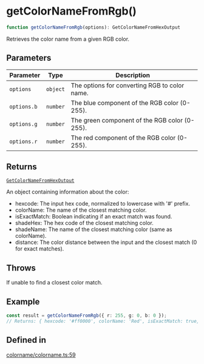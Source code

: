 # getColorNameFromRgb()

```ts
function getColorNameFromRgb(options): GetColorNameFromHexOutput
```

Retrieves the color name from a given RGB color.

## Parameters

| Parameter | Type | Description |
| ------ | ------ | ------ |
| `options` | `object` | The options for converting RGB to color name. |
| `options.b` | `number` | The blue component of the RGB color (0-255). |
| `options.g` | `number` | The green component of the RGB color (0-255). |
| `options.r` | `number` | The red component of the RGB color (0-255). |

## Returns

[`GetColorNameFromHexOutput`](../interfaces/GetColorNameFromHexOutput.md)

An object containing information about the color:
  - hexcode: The input hex code, normalized to lowercase with '#' prefix.
  - colorName: The name of the closest matching color.
  - isExactMatch: Boolean indicating if an exact match was found.
  - shadeHex: The hex code of the closest matching color.
  - shadeName: The name of the closest matching color (same as colorName).
  - distance: The color distance between the input and the closest match (0 for exact matches).

## Throws

If unable to find a closest color match.

## Example

```ts
const result = getColorNameFromRgb({ r: 255, g: 0, b: 0 });
// Returns: { hexcode: '#ff0000', colorName: 'Red', isExactMatch: true, shadeHex: '#ff0000', shadeName: 'Red', distance: 0 }
```

## Defined in

[colorname/colorname.ts:59](https://github.com/Sillybit-io/colorhacks/blob/1141412e2ad2f6a42ef9c6271418b8c6be806b0e/src/features/colorname/colorname.ts#L59)
